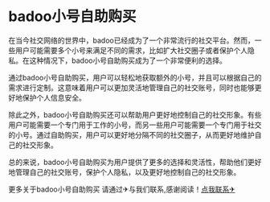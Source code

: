 # badoo小号自助购买

在当今社交网络的世界中，badoo已经成为了一个非常流行的社交平台。然而，一些用户可能需要多个小号来满足不同的需求，比如扩大社交圈子或者保护个人隐私。在这种情况下，badoo小号自助购买成为了一个非常便利的选择。

通过badoo小号自助购买，用户可以轻松地获取额外的小号，并且可以根据自己的需求进行定制。这意味着用户可以更加灵活地管理自己的社交账号，同时也能够更好地保护个人信息安全。

除此之外，badoo小号自助购买还可以帮助用户更好地控制自己的社交形象。有些用户可能需要一个专门用于工作的小号，而另一些用户可能需要一个专门用于社交的小号。通过自助购买，用户可以更好地分隔不同的社交圈子，从而更好地维护自己的社交形象。

总的来说，badoo小号自助购买为用户提供了更多的选择和灵活性，帮助他们更好地管理自己的社交账号，保护个人隐私，以及更好地控制自己的社交形象。

更多关于badoo小号自助购买 请通过✈与我们联系,感谢阅读！[点我联系✈](https://cn.G208.com)